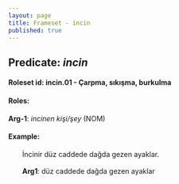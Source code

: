 ```yaml
---
layout: page
title: Frameset - incin
published: true
---
```

<h2>Predicate: <i>incin</i></h2>
<h4>Roleset id: incin.01 - Çarpma, sıkışma, burkulma<br>
<h4>Roles:</h4>
<b>Arg-1</b>: <i>incinen kişi/şey</i>  (NOM) <br>
<h4>Example:</h4>
&emsp;&emsp;İncinir düz caddede dağda gezen ayaklar.<br><br>
&emsp;&emsp;<b>Arg1</b>:  düz caddede dağda gezen ayaklar<br>

